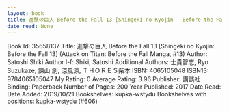 ```yaml
---
layout: book
title: 進撃の巨人 Before the Fall 13 [Shingeki no Kyojin - Before the Fall 13] (Attack on Titan - Before the Fall Manga,  no. 13)
date_read: None
---
```


Book Id: 35658137
Title: 進撃の巨人 Before the Fall 13 [Shingeki no Kyojin: Before the Fall 13] (Attack on Titan: Before the Fall Manga, #13)
Author: Satoshi Shiki
Author l-f: Shiki, Satoshi
Additional Authors: 士貴智志, Ryo Suzukaze, 諫山 創, 涼風涼, ＴＨＯＲＥＳ柴本
ISBN: 4065105048
ISBN13: 9784065105047
My Rating: 0
Average Rating: 3.96
Publisher: 講談社
Binding: Paperback
Number of Pages: 200
Year Published: 2017
Date Read: 
Date Added: 2019/10/21
Bookshelves: kupka-wstydu
Bookshelves with positions: kupka-wstydu (#606)

